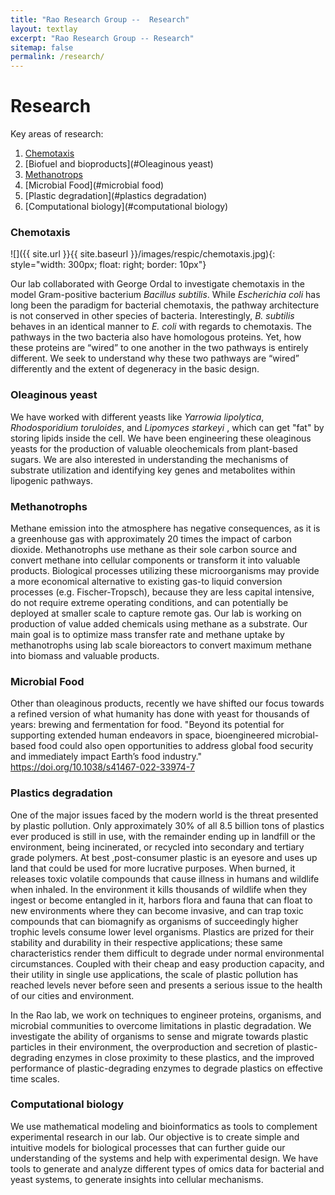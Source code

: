 ```yaml
---
title: "Rao Research Group --  Research"
layout: textlay
excerpt: "Rao Research Group -- Research"
sitemap: false
permalink: /research/
---
```


# Research

Key areas of research:

1. [Chemotaxis](#chemotaxis)
2. [Biofuel and bioproducts](#Oleaginous yeast)
3. [Methanotrops](#Methanotrops)
4. [Microbial Food](#microbial food)
5. [Plastic degradation](#plastics degradation)
6. [Computational biology](#computational biology)




### Chemotaxis
![]({{ site.url }}{{ site.baseurl }}/images/respic/chemotaxis.jpg){: style="width: 300px; float: right; border: 10px"}

Our lab collaborated with George Ordal to investigate chemotaxis in the model Gram-positive bacterium <i>Bacillus subtilis</i>. While <i>Escherichia coli</i> has long been the paradigm for bacterial chemotaxis, the pathway architecture is not conserved in other species of bacteria. Interestingly, <i>B. subtilis</i> behaves in an identical manner to <i>E. coli</i> with regards to chemotaxis. The pathways in the two bacteria also have homologous proteins. Yet, how these proteins are “wired” to one another in the two pathways is entirely different. We seek to understand why these two pathways are “wired” differently and the extent of degeneracy in the basic design.

### Oleaginous yeast

We have worked with different yeasts like <i> Yarrowia lipolytica</i>, <i> Rhodosporidium toruloides</i>, and <i>Lipomyces starkeyi </i>, which can get "fat" by storing lipids inside the cell.  We have been engineering these oleaginous yeasts for the production of valuable oleochemicals from plant-based sugars. We are also interested in understanding the mechanisms of substrate utilization and identifying key genes and metabolites within lipogenic pathways.

### Methanotrophs

Methane emission into the atmosphere has negative consequences, as it is a greenhouse gas with approximately 20 times the impact of carbon dioxide. Methanotrophs use methane as their sole carbon source and convert methane into cellular components or transform it into valuable products. Biological processes utilizing these microorganisms may provide a more economical alternative to existing gas-to liquid conversion processes (e.g. Fischer-Tropsch), because they are less capital intensive, do not require extreme operating conditions, and can potentially be deployed at smaller scale to capture remote gas.   Our lab is working on production of value added chemicals using methane as a substrate. Our main goal is to optimize mass transfer rate and methane uptake by methanotrophs using lab scale bioreactors to convert maximum methane into biomass and valuable products.

### Microbial Food

Other than oleaginous products, recently we have shifted our focus towards a refined version of what humanity has done with yeast for thousands of years: brewing and fermentation for food. "Beyond its potential for supporting extended human endeavors in space, bioengineered microbial-based food could also open opportunities to address global food security and immediately impact Earth’s food industry." https://doi.org/10.1038/s41467-022-33974-7

### Plastics degradation

One of the major issues faced by the modern world is the threat presented by plastic pollution. Only approximately 30% of all 8.5 billion tons of plastics ever produced is still in use, with the remainder ending up in landfill or the environment, being incinerated, or recycled into secondary and tertiary grade polymers. At best ,post-consumer plastic is an eyesore and uses up land that could be used for more lucrative purposes. When burned, it releases toxic volatile compounds that cause illness in humans and wildlife when inhaled. In the environment it kills thousands of wildlife when they ingest or become entangled in it, harbors flora and fauna that can float to new environments where they can become invasive, and can trap toxic compounds that can biomagnify as organisms of succeedingly higher trophic levels consume lower level organisms. Plastics are prized for their stability and durability in their respective applications; these same characteristics render them difficult to degrade under normal environmental circumstances. Coupled with their cheap and easy production capacity, and their utility in single use applications, the scale of plastic pollution has reached levels never before seen and presents a serious issue to the health of our cities and environment.

In the Rao lab, we work on techniques to engineer proteins, organisms, and microbial communities to overcome limitations in plastic degradation. We investigate the ability of organisms to sense and migrate towards plastic particles in their environment, the overproduction and secretion of plastic-degrading enzymes in close proximity to these plastics, and the improved performance of plastic-degrading enzymes to degrade plastics on effective time scales.


### Computational biology

We use mathematical modeling and bioinformatics as tools to complement experimental research in our lab. Our objective is to create simple and intuitive models for biological processes that can further guide our understanding of the systems and help with experimental design. We have tools to generate and analyze different types of omics data for bacterial and yeast systems, to generate insights into cellular mechanisms.
